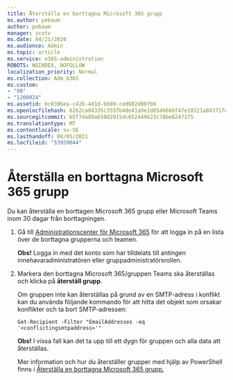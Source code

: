 ```yaml
---
title: Återställa en borttagna Microsoft 365 grupp
ms.author: pebaum
author: pebaum
manager: scotv
ms.date: 04/21/2020
ms.audience: Admin
ms.topic: article
ms.service: o365-administration
ROBOTS: NOINDEX, NOFOLLOW
localization_priority: Normal
ms.collection: Adm_O365
ms.custom:
- "98"
- "1200024"
ms.assetid: bc0396ea-c426-4d1d-bb89-ced602d06fb6
ms.openlocfilehash: 6262ca04335c355fb4de41a9e1d854b666f47e10321a843717d6eb951c46cafd
ms.sourcegitcommit: b5f7da89a650d2915dc652449623c78be6247175
ms.translationtype: MT
ms.contentlocale: sv-SE
ms.lasthandoff: 08/05/2021
ms.locfileid: "53959044"
---
```

# <a name="restore-a-deleted-microsoft-365-group"></a>Återställa en borttagna Microsoft 365 grupp

Du kan återställa en borttagen Microsoft 365 grupp eller Microsoft Teams inom 30 dagar från borttagningen.

1. Gå till [Administrationscenter för Microsoft 365](https://aka.ms/RestoreDeletedGroup) för att logga in på en lista över de borttagna grupperna och teamen.

    **Obs!** Logga in med det konto som har tilldelats till antingen innehavaradministratören eller gruppadministratörsrollen.

1. Markera den borttagna Microsoft 365/gruppen Teams ska återställas och klicka på **återställ grupp**.

    Om gruppen inte kan återställas på grund av en SMTP-adress i konflikt kan du använda följande kommando för att hitta det objekt som orsakar konflikter och ta bort SMTP-adressen:

    `Get-Recipient -Filter "EmailAddresses -eq '<conflictingsmtpaddress>'"`

    **Obs!** I vissa fall kan det ta upp till ett dygn för gruppen och alla data att återställas.

    Mer information och hur du återställer grupper med hjälp av PowerShell finns i [Återställa en borttagna Microsoft 365 grupp.](https://go.microsoft.com/fwlink/?linkid=867802)